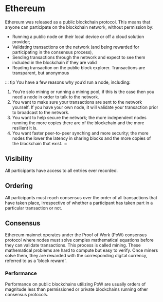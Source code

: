 # Ethereum

Ethereum was released as a public blockchain protocol. This means that anyone can participate on the blockchain network, without permission by:
* Running a public node on their local device or off a cloud solution provider; 
* Validating transactions on the network (and being rewarded for participating in the consensus process), 
* Sending transactions through the network and expect to see them included in the blockchain if they are valid
* Reading transaction on the public block explorer. Transactions are transparent, but anonymous

::: tip
You have a few reasons why you’d run a node, including:
1. You’re solo mining or running a mining pool, if this is the case then you need a node in order to talk to the network.
2. You want to make sure your transactions are sent to the network yourself. If you have your own node, it will validate your transaction prior to broadcast to the network.
3. You want to help secure the network; the more independent nodes running the more copies there are of the blockchain and the more resilient it is.
4. You want faster peer-to-peer synching and more security; the more nodes the lower the latency in sharing blocks and the more copies of the blockchain that exist.
:::

## Visibility

All participants have access to all entries ever recorded.

## Ordering

All participants must reach consensus over the order of all transactions that have taken place, irrespective of whether a participant has taken part in a particular transaction or not.

## Consensus

Ethereum mainnet operates under the Proof of Work (PoW) consensus protocol where nodes must solve complex mathematical equations before they can validate transactions. This process is called mining. These mathematical problems are hard to compute but easy to verify. Once miners solve them, they are rewarded with the corresponding digital currency, referred to as a 'block reward'.

### Performance

Performance on public blockchains utilizing PoW are usually orders of magnitude less than permissioned or private blockchains running other consensus protocols.
